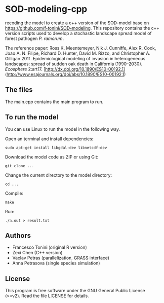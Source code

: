 # SOD-modeling-cpp
recoding the model to create a c++ version of the SOD-model base on https://github.com/f-tonini/SOD-modeling.
This repository contains the c++ version scripts used to develop a stochastic landscape spread model of forest pathogen *P. ramorum*.

The reference paper: Ross K. Meentemeyer, Nik J. Cunniffe, Alex R. Cook, Joao A. N. Filipe, Richard D. Hunter, David M. Rizzo, and Christopher A. Gilligan 2011. Epidemiological modeling of invasion in heterogeneous landscapes: spread of sudden oak death in California (1990–2030). *Ecosphere* 2:art17. [http://dx.doi.org/10.1890/ES10-00192.1] (http://www.esajournals.org/doi/abs/10.1890/ES10-00192.1) 

## The files
The main.cpp contains the main program to run.

## To run the model

You can use Linux to run the model in the following way.

Open an terminal and install dependencies:

    sudo apt-get install libgdal-dev libnetcdf-dev

Download the model code as ZIP or using Git:

    git clone ...

Change the current directory to the model directory:

    cd ...

Compile:

    make

Run:

    ./a.out > result.txt

## Authors

* Francesco Tonini (original R version)
* Zexi Chen (C++ version)
* Vaclav Petras (parallelization, GRASS interface)
* Anna Petrasova (single species simulation)

## License

This program is free software under the GNU General Public License
(>=v2). Read the file LICENSE for details.
